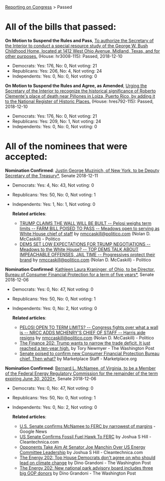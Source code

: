 [Reporting on Congress](index.md) &gt; Passed

All of the bills that passed:
============================

**On Motion to Suspend the Rules and Pass**, [To authorize the Secretary of the Interior to conduct a special resource study of the George W. Bush Childhood Home, located at 1412 West Ohio Avenue, Midland, Texas, and for other purposes.](http://clerk.house.gov/evs/2018/roll427.xml) (House: hr3008-115): Passed, 2018-12-10
* Democrats: Yes: 176, No: 0, Not voting: 21
* Republicans: Yes: 206, No: 4, Not voting: 24
* Independents: Yes: 0, No: 0, Not voting: 0

**On Motion to Suspend the Rules and Agree, as Amended**, [Urging the Secretary of the Interior to recognize the historical significance of Roberto Clemente's place of death near Piñones in Loíza, Puerto Rico, by adding it to the National Register of Historic Places.](http://clerk.house.gov/evs/2018/roll426.xml) (House: hres792-115): Passed, 2018-12-10
* Democrats: Yes: 176, No: 0, Not voting: 21
* Republicans: Yes: 209, No: 1, Not voting: 24
* Independents: Yes: 0, No: 0, Not voting: 0

All of the nominees that were accepted:
======================================

**Nomination Confirmed**: [Justin George Muzinich, of New York, to be Deputy Secretary of the Treasury*](https://www.senate.gov/legislative/LIS/roll_call_lists/roll_call_vote_cfm.cfm?congress=115&session=2&vote=00257), Senate 2018-12-11
* Democrats: Yes: 4, No: 43, Not voting: 0
* Republicans: Yes: 50, No: 0, Not voting: 1
* Independents: Yes: 1, No: 1, Not voting: 0

	**Related articles**:
	* [TRUMP CLAIMS THE WALL WILL BE BUILT -- Pelosi weighs term limits -- FARM BILL POISED TO PASS -- Meadows open to serving as White House chief of staff](https://www.politico.com/newsletters/huddle/2018/12/11/trump-claims-the-wall-will-be-built-pelosi-weighs-term-limits-farm-bill-poised-to-pass-meadows-open-to-serving-as-white-house-chief-of-staff-361083) by nmccaskill@politico.com (Nolan D. McCaskill) - Politico
	* [DEMS SET LOW EXPECTATIONS FOR TRUMP NEGOTIATIONS -- Meadows to the White House? -- TOP DEMS TALK ABOUT IMPEACHABLE OFFENSES, JAIL TIME -- Progressives protect their brand](https://www.politico.com/newsletters/huddle/2018/12/10/dems-set-low-expectations-for-trump-negotiations-meadows-to-the-white-house-top-dems-talk-about-impeachable-offenses-jail-time-progressives-protect-their-brand-359949) by nmccaskill@politico.com (Nolan D. McCaskill) - Politico

**Nomination Confirmed**: [Kathleen Laura Kraninger, of Ohio, to be Director, Bureau of Consumer Financial Protection for a term of five years*](https://www.senate.gov/legislative/LIS/roll_call_lists/roll_call_vote_cfm.cfm?congress=115&session=2&vote=00255), Senate 2018-12-06
* Democrats: Yes: 0, No: 47, Not voting: 0
* Republicans: Yes: 50, No: 0, Not voting: 1
* Independents: Yes: 0, No: 2, Not voting: 0

	**Related articles**:
	* [PELOSI OPEN TO TERM LIMITS? -- Congress fights over what a wall is -- NRCC ADDS MCHENRY'S CHIEF OF STAFF -- Harris aide resigns](https://www.politico.com/newsletters/huddle/2018/12/06/pelosi-open-to-term-limits-congress-fights-over-what-a-wall-is-nrcc-adds-mchenrys-chief-of-staff-harris-aide-resigns-358688) by nmccaskill@politico.com (Nolan D. McCaskill) - Politico
	* [The Finance 202: Trump wants to narrow the trade deficit. It just reached a ten-year high.](https://www.washingtonpost.com/news/powerpost/paloma/the-finance-202/2018/12/07/the-finance-202-trump-wants-to-narrow-the-trade-deficit-it-just-reached-a-ten-year-high/5c09931e1b326b67caba2b36/) by Tory Newmyer - The Washington Post
	* [Senate poised to confirm new Consumer Financial Protection Bureau chief. Then what?](https://www.marketplace.org/2018/12/03/your-money/senate-poised-confirm-new-consumer-financial-protection-bureau-chief-then-what) by Marketplace Staff - Marketplace.org

**Nomination Confirmed**: [Bernard L. McNamee, of Virginia, to be a Member of the Federal Energy Regulatory Commission for the remainder of the term expiring June 30, 2020*](https://www.senate.gov/legislative/LIS/roll_call_lists/roll_call_vote_cfm.cfm?congress=115&session=2&vote=00254), Senate 2018-12-06
* Democrats: Yes: 0, No: 47, Not voting: 0
* Republicans: Yes: 50, No: 0, Not voting: 1
* Independents: Yes: 0, No: 2, Not voting: 0

	**Related articles**:
	* [U.S. Senate confirms McNamee to FERC by narrowest of margins](http://feedproxy.google.com/~r/RenewableEnergyNewsRssFeed/~3/0pAXAz2rvTA/u-s-senate-confirms-mcnamee-to-ferc-by-narrowest-of-margins.html) - Google News
	* [US Senate Confirms Fossil Fuel Hawk To FERC](https://cleantechnica.com/2018/12/07/us-senate-confirms-fossil-fuel-hawk-to-ferc/) by Joshua S Hill - Cleantechnica.com
	* [Opponents Take Aim At Senator Joe Manchin Over US Energy Committee Leadership](https://cleantechnica.com/2018/12/06/opponents-take-aim-at-senator-joe-manchin-over-us-energy-committee-leadership/) by Joshua S Hill - Cleantechnica.com
	* [The Energy 202: Top House Democrats don't agree on who should lead on climate change](https://www.washingtonpost.com/news/powerpost/paloma/the-energy-202/2018/11/15/the-energy-202-top-house-democrats-don-t-agree-on-who-should-lead-on-climate-change/5becc9f91b326b392905483c/) by Dino Grandoni - The Washington Post
	* [The Energy 202: New national park advisory board includes three big GOP donors](https://www.washingtonpost.com/news/powerpost/paloma/the-energy-202/2018/12/07/the-energy-202-new-national-park-advisory-board-includes-three-big-gop-donors/5c0990891b326b67caba2b35/) by Dino Grandoni - The Washington Post

